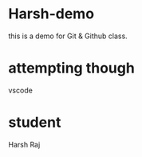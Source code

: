 # Harsh-demo
this is a demo for Git &amp; Github class.


# attempting though
vscode

# student
Harsh Raj